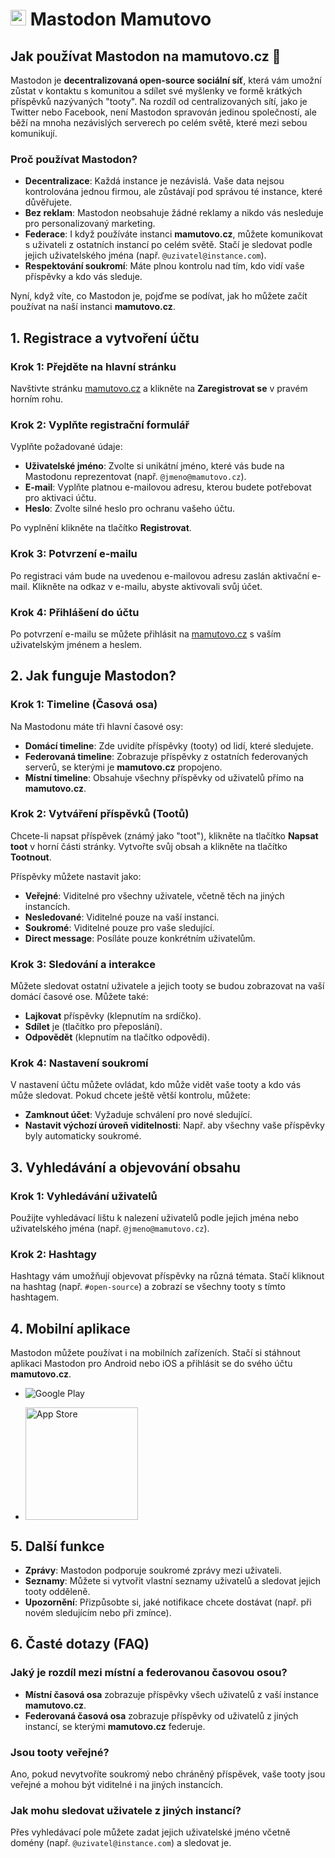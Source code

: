 # <img src="/img/mastodon-logo.png" width="25px"> Mastodon Mamutovo

## Jak používat Mastodon na mamutovo.cz 🐘

Mastodon je **decentralizovaná open-source sociální síť**, která vám umožní zůstat v kontaktu s komunitou a sdílet své myšlenky ve formě krátkých příspěvků nazývaných "tooty". Na rozdíl od centralizovaných sítí, jako je Twitter nebo Facebook, není Mastodon spravován jedinou společností, ale běží na mnoha nezávislých serverech po celém světě, které mezi sebou komunikují.

### Proč používat Mastodon? 

- **Decentralizace**: Každá instance je nezávislá. Vaše data nejsou kontrolována jednou firmou, ale zůstávají pod správou té instance, které důvěřujete.
- **Bez reklam**: Mastodon neobsahuje žádné reklamy a nikdo vás nesleduje pro personalizovaný marketing.
- **Federace**: I když používáte instanci **mamutovo.cz**, můžete komunikovat s uživateli z ostatních instancí po celém světě. Stačí je sledovat podle jejich uživatelského jména (např. `@uzivatel@instance.com`).
- **Respektování soukromí**: Máte plnou kontrolu nad tím, kdo vidí vaše příspěvky a kdo vás sleduje.

Nyní, když víte, co Mastodon je, pojďme se podívat, jak ho můžete začít používat na naší instanci **mamutovo.cz**.

## 1. Registrace a vytvoření účtu

### Krok 1: Přejděte na hlavní stránku
Navštivte stránku [mamutovo.cz](https://mamutovo.cz) a klikněte na **Zaregistrovat se** v pravém horním rohu.

### Krok 2: Vyplňte registrační formulář
Vyplňte požadované údaje:
- **Uživatelské jméno**: Zvolte si unikátní jméno, které vás bude na Mastodonu reprezentovat (např. `@jmeno@mamutovo.cz`).
- **E-mail**: Vyplňte platnou e-mailovou adresu, kterou budete potřebovat pro aktivaci účtu.
- **Heslo**: Zvolte silné heslo pro ochranu vašeho účtu.

Po vyplnění klikněte na tlačítko **Registrovat**.

### Krok 3: Potvrzení e-mailu
Po registraci vám bude na uvedenou e-mailovou adresu zaslán aktivační e-mail. Klikněte na odkaz v e-mailu, abyste aktivovali svůj účet.

### Krok 4: Přihlášení do účtu
Po potvrzení e-mailu se můžete přihlásit na [mamutovo.cz](https://mamutovo.cz) s vaším uživatelským jménem a heslem.

## 2. Jak funguje Mastodon?

### Krok 1: Timeline (Časová osa)
Na Mastodonu máte tři hlavní časové osy:
- **Domácí timeline**: Zde uvidíte příspěvky (tooty) od lidí, které sledujete.
- **Federovaná timeline**: Zobrazuje příspěvky z ostatních federovaných serverů, se kterými je **mamutovo.cz** propojeno.
- **Místní timeline**: Obsahuje všechny příspěvky od uživatelů přímo na **mamutovo.cz**.

### Krok 2: Vytváření příspěvků (Tootů)
Chcete-li napsat příspěvek (známý jako "toot"), klikněte na tlačítko **Napsat toot** v horní části stránky. Vytvořte svůj obsah a klikněte na tlačítko **Tootnout**.

Příspěvky můžete nastavit jako:
- **Veřejné**: Viditelné pro všechny uživatele, včetně těch na jiných instancích.
- **Nesledované**: Viditelné pouze na vaší instanci.
- **Soukromé**: Viditelné pouze pro vaše sledující.
- **Direct message**: Posíláte pouze konkrétním uživatelům.

### Krok 3: Sledování a interakce
Můžete sledovat ostatní uživatele a jejich tooty se budou zobrazovat na vaší domácí časové ose. Můžete také:
- **Lajkovat** příspěvky (klepnutím na srdíčko).
- **Sdílet** je (tlačítko pro přeposlání).
- **Odpovědět** (klepnutím na tlačítko odpovědi).

### Krok 4: Nastavení soukromí
V nastavení účtu můžete ovládat, kdo může vidět vaše tooty a kdo vás může sledovat. Pokud chcete ještě větší kontrolu, můžete:
- **Zamknout účet**: Vyžaduje schválení pro nové sledující.
- **Nastavit výchozí úroveň viditelnosti**: Např. aby všechny vaše příspěvky byly automaticky soukromé.

## 3. Vyhledávání a objevování obsahu

### Krok 1: Vyhledávání uživatelů
Použijte vyhledávací lištu k nalezení uživatelů podle jejich jména nebo uživatelského jména (např. `@jmeno@mamutovo.cz`).

### Krok 2: Hashtagy
Hashtagy vám umožňují objevovat příspěvky na různá témata. Stačí kliknout na hashtag (např. `#open-source`) a zobrazí se všechny tooty s tímto hashtagem.

## 4. Mobilní aplikace

Mastodon můžete používat i na mobilních zařízeních. Stačí si stáhnout aplikaci Mastodon pro Android nebo iOS a přihlásit se do svého účtu **mamutovo.cz**.

- ![Google Play](https://upload.wikimedia.org/wikipedia/commons/7/78/Google_Play_Store_badge_EN.svg)

- <a href="https://apps.apple.com/us/app/mastodon/id1571998974"><img src="https://developer.apple.com/app-store/marketing/guidelines/images/badge-example-preferred_2x.png" alt="App Store" width="180"/></a>

## 5. Další funkce

- **Zprávy**: Mastodon podporuje soukromé zprávy mezi uživateli.
- **Seznamy**: Můžete si vytvořit vlastní seznamy uživatelů a sledovat jejich tooty odděleně.
- **Upozornění**: Přizpůsobte si, jaké notifikace chcete dostávat (např. při novém sledujícím nebo při zmínce).

## 6. Časté dotazy (FAQ)

### Jaký je rozdíl mezi místní a federovanou časovou osou?
- **Místní časová osa** zobrazuje příspěvky všech uživatelů z vaší instance **mamutovo.cz**.
- **Federovaná časová osa** zobrazuje příspěvky od uživatelů z jiných instancí, se kterými **mamutovo.cz** federuje.

### Jsou tooty veřejné?
Ano, pokud nevytvoříte soukromý nebo chráněný příspěvek, vaše tooty jsou veřejné a mohou být viditelné i na jiných instancích.

### Jak mohu sledovat uživatele z jiných instancí?
Přes vyhledávací pole můžete zadat jejich uživatelské jméno včetně domény (např. `@uzivatel@instance.com`) a sledovat je.
